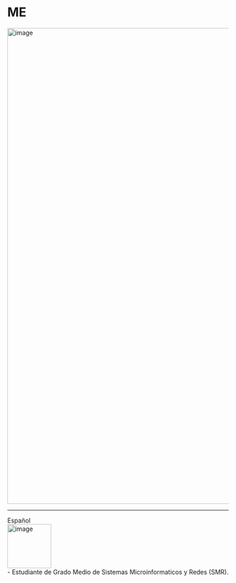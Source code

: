 # ME

<img width="1920" height="1080" alt="image" src="https://github.com/user-attachments/assets/48d5bfb3-0b43-422a-a212-617df0debd08" />
<HR>
<n>Español </n> 
<br>
<img width="100" height="100" alt="image" src="https://github.com/user-attachments/assets/87835619-514e-443f-aa1c-c2573c706dbc" />

<br>
- Estudiante de Grado Medio de Sistemas Microinformaticos y Redes (SMR).
